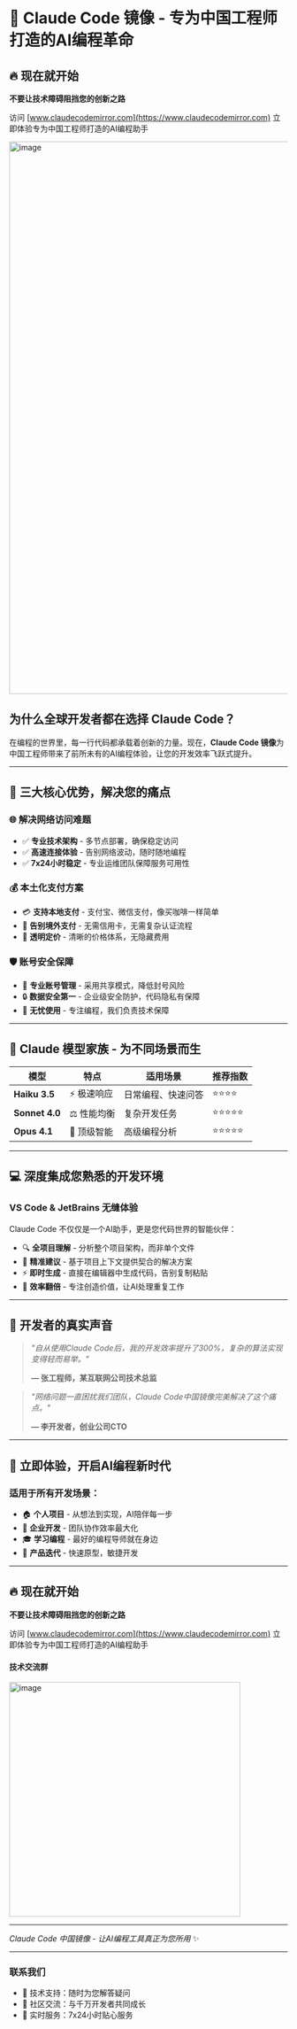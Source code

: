 # 🚀 Claude Code 镜像 - 专为中国工程师打造的AI编程革命

## 🔥 现在就开始

**不要让技术障碍阻挡您的创新之路**

访问 [www.claudecodemirror.com](https://www.claudecodemirror.com) 
立即体验专为中国工程师打造的AI编程助手

<img width="1382" height="998" alt="image" src="https://github.com/user-attachments/assets/6ebe1ad4-4cfa-4425-a37c-7b331ada37b7" />


## 为什么全球开发者都在选择 Claude Code？

在编程的世界里，每一行代码都承载着创新的力量。现在，**Claude Code 镜像**为中国工程师带来了前所未有的AI编程体验，让您的开发效率飞跃式提升。

---

## 🎯 三大核心优势，解决您的痛点

### 🌐 **解决网络访问难题**
- ✅ **专业技术架构** - 多节点部署，确保稳定访问
- ✅ **高速连接体验** - 告别网络波动，随时随地编程
- ✅ **7x24小时稳定** - 专业运维团队保障服务可用性

### 💰 **本土化支付方案**
- 💳 **支持本地支付** - 支付宝、微信支付，像买咖啡一样简单
- 🚫 **告别境外支付** - 无需信用卡，无需复杂认证流程
- 💝 **透明定价** - 清晰的价格体系，无隐藏费用

### 🛡️ **账号安全保障**
- 🔐 **专业账号管理** - 采用共享模式，降低封号风险
- 🔒 **数据安全第一** - 企业级安全防护，代码隐私有保障
- 🎪 **无忧使用** - 专注编程，我们负责技术保障

---

## 🤖 Claude 模型家族 - 为不同场景而生

| 模型 | 特点 | 适用场景 | 推荐指数 |
|------|------|----------|----------|
| **Haiku 3.5** | ⚡ 极速响应 | 日常编程、快速问答 | ⭐⭐⭐⭐ |
| **Sonnet 4.0** | ⚖️ 性能均衡 | 复杂开发任务 | ⭐⭐⭐⭐⭐ |
| **Opus 4.1** | 🧠 顶级智能 | 高级编程分析 | ⭐⭐⭐⭐⭐ |

---

## 💻 深度集成您熟悉的开发环境

### VS Code & JetBrains 无缝体验

Claude Code 不仅仅是一个AI助手，更是您代码世界的智能伙伴：

- 🔍 **全项目理解** - 分析整个项目架构，而非单个文件
- 🎯 **精准建议** - 基于项目上下文提供契合的解决方案
- ⚡ **即时生成** - 直接在编辑器中生成代码，告别复制粘贴
- 🚀 **效率翻倍** - 专注创造价值，让AI处理重复工作

---

## 🌟 开发者的真实声音

> *"自从使用Claude Code后，我的开发效率提升了300%，复杂的算法实现变得轻而易举。"*
> 
> **— 张工程师，某互联网公司技术总监**

> *"网络问题一直困扰我们团队，Claude Code中国镜像完美解决了这个痛点。"*
> 
> **— 李开发者，创业公司CTO**

---

## 🎊 立即体验，开启AI编程新时代

### 适用于所有开发场景：

- 🏠 **个人项目** - 从想法到实现，AI陪伴每一步
- 🏢 **企业开发** - 团队协作效率最大化
- 🎓 **学习编程** - 最好的编程导师就在身边
- 🚀 **产品迭代** - 快速原型，敏捷开发

---

## 🔥 现在就开始

**不要让技术障碍阻挡您的创新之路**

访问 [www.claudecodemirror.com](https://www.claudecodemirror.com) 
立即体验专为中国工程师打造的AI编程助手

#### 技术交流群
<img width="418" height="424" alt="image" src="https://github.com/user-attachments/assets/20150f65-3e4c-4193-824f-1860ee8b7111" />

---

*Claude Code 中国镜像 - 让AI编程工具真正为您所用* ✨

---

### 联系我们
- 📧 技术支持：随时为您解答疑问
- 💬 社区交流：与千万开发者共同成长
- 📱 实时服务：7x24小时贴心服务
